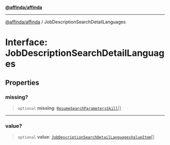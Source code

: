 [**@affinda/affinda**](../README.md)

***

[@affinda/affinda](../globals.md) / JobDescriptionSearchDetailLanguages

# Interface: JobDescriptionSearchDetailLanguages

## Properties

### missing?

> `optional` **missing**: [`ResumeSearchParametersSkill`](ResumeSearchParametersSkill.md)[]

***

### value?

> `optional` **value**: [`JobDescriptionSearchDetailLanguagesValueItem`](JobDescriptionSearchDetailLanguagesValueItem.md)[]
